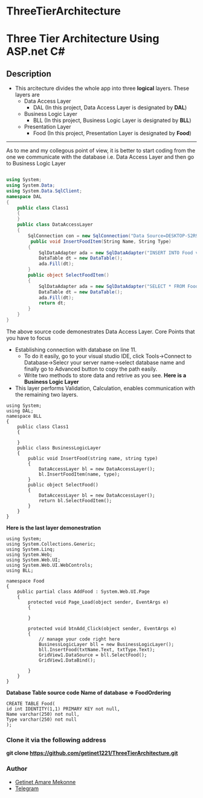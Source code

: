 # ThreeTierArchitecture
# Three Tier Architecture Using ASP.net C#
## Description
- This arcitecture divides the whole app into three **logical** layers. These layers are
	- Data Access Layer
		- DAL (In this project, Data Access Layer is designated by **DAL**)
	- Business Logic Layer
		- BLL (In this project, Business Logic Layer is designated by **BLL**)
	- Presentation Layer
		- Food (In this project, Presentation Layer is designated by **Food**)
<hr />

As to me and my collegous point of view, it is better to start coding from the one we communicate with the database i.e. Data Access Layer and then go to Business Logic Layer

```C#

using System;
using System.Data;
using System.Data.SqlClient;
namespace DAL
{
    public class Class1
    {
    }
    public class DataAccessLayer
    {
        SqlConnection con = new SqlConnection("Data Source=DESKTOP-S2R97R0;Initial Catalog=FoodOrdering;Integrated Security=True");
         public void InsertFoodItem(String Name, String Type)
        {
            SqlDataAdapter ada = new SqlDataAdapter("INSERT INTO Food values('" + Name + "','" + Type + "')", con);
            DataTable dt = new DataTable();
            ada.Fill(dt);
        }
        public object SelectFoodItem()
        {
            SqlDataAdapter ada = new SqlDataAdapter("SELECT * FROM Food", con);
            DataTable dt = new DataTable();
            ada.Fill(dt);
            return dt;
        }
    }
}

```
The above source code demonestrates Data Access Layer. Core Points that you have to focus
- Establishing connection with database on line 11. 
	- To do it easily, go to your visual studio IDE, click Tools->Connect to Database->Selecr your server name->select database name and finally go to Advanced button to copy the path easily.
	- Write two methods to store data and retrive as you see.
**Here is a Business Logic Layer**
- This layer performs Validation, Calculation, enables communication with the remaining two layers.
```
using System;
using DAL;
namespace BLL
{
    public class Class1
    {

    }
    public class BusinessLogicLayer
    {
        public void InsertFood(string name, string type)
        {
            DataAccessLayer bl = new DataAccessLayer();
            bl.InsertFoodItem(name, type);
        }
        public object SelectFood()
        {
            DataAccessLayer bl = new DataAccessLayer();
            return bl.SelectFoodItem();
        }
    }
}
```
**Here is the last layer demonestration**
```
using System;
using System.Collections.Generic;
using System.Linq;
using System.Web;
using System.Web.UI;
using System.Web.UI.WebControls;
using BLL;

namespace Food
{
    public partial class AddFood : System.Web.UI.Page
    {
        protected void Page_Load(object sender, EventArgs e)
        {

        }

        protected void btnAdd_Click(object sender, EventArgs e)
        {
            // manage your code right here
            BusinessLogicLayer bll = new BusinessLogicLayer();
            bll.InsertFood(txtName.Text, txtType.Text);
            GridView1.DataSource = bll.SelectFood();
            GridView1.DataBind();

        }
    }
}
```
**Database Table source code**
**Name of database => FoodOrdering**
```
CREATE TABLE Food(
id int IDENTITY(1,1) PRIMARY KEY not null,
Name varchar(250) not null,
Type varchar(250) not null
);
```
### Clone it via the following address 
**git clone https://github.com/getinet1221/ThreeTierArchitecture.git**

### Author
- [Getinet Amare Mekonne](https://www.github.com/getinet1221)
- [Telegram](https://t.me/getinet2112)

